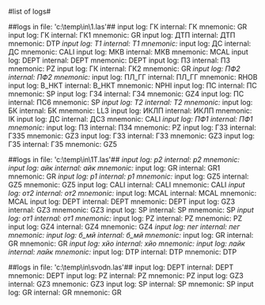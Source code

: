 #list of logs#

##logs in file: 'c:\temp\in\1.las'##
input log: ГК 	 internal: ГК 	 mnemonic: GR
input log: ГК 	 internal: ГК1 	 mnemonic: GR
input log: ДТП 	 internal: ДТП 	 mnemonic: DTP
*input log: Т1 	 internal: Т1 	 mnemonic:*
input log: ДС 	 internal: ДС 	 mnemonic: CALI
input log: МКВ 	 internal: МКВ 	 mnemonic: MCAL
input log: DEPT 	 internal: DEPT 	 mnemonic: DEPT
input log: ПЗ 	 internal: ПЗ 	 mnemonic: PZ
input log: ГК 	 internal: ГК2 	 mnemonic: GR
*input log: ПФ2 	 internal: ПФ2 	 mnemonic:*
input log: ПЛ_ГГ 	 internal: ПЛ_ГГ 	 mnemonic: RHOB
input log: В_НКТ 	 internal: В_НКТ 	 mnemonic: NPHI
input log: ПС 	 internal: ПС 	 mnemonic: SP
input log: ГЗ4 	 internal: ГЗ4 	 mnemonic: GZ4
input log: ПС 	 internal: ПС6 	 mnemonic: SP
*input log: Т2 	 internal: Т2 	 mnemonic:*
input log: БК 	 internal: БК 	 mnemonic: LL3
input log: ИКЛП 	 internal: ИКЛП 	 mnemonic: IK
input log: ДС 	 internal: ДС3 	 mnemonic: CALI
*input log: ПФ1 	 internal: ПФ1 	 mnemonic:*
input log: ПЗ 	 internal: ПЗ4 	 mnemonic: PZ
input log: ГЗ3 	 internal: ГЗ35 	 mnemonic: GZ3
input log: ГЗ3 	 internal: ГЗ3 	 mnemonic: GZ3
input log: ГЗ5 	 internal: ГЗ5 	 mnemonic: GZ5

##logs in file: 'c:\temp\in\1Т.las'##
*input log: р2 	 internal: р2 	 mnemonic:*
*input log: айк 	 internal: айк 	 mnemonic:*
input log: GR 	 internal: GR1 	 mnemonic: GR
*input log: р1 	 internal: р1 	 mnemonic:*
input log: GZ5 	 internal: GZ5 	 mnemonic: GZ5
input log: CALI 	 internal: CALI 	 mnemonic: CALI
*input log: от2 	 internal: от2 	 mnemonic:*
input log: MCAL 	 internal: MCAL 	 mnemonic: MCAL
input log: DEPT 	 internal: DEPT 	 mnemonic: DEPT
input log: GZ3 	 internal: GZ3 	 mnemonic: GZ3
input log: SP 	 internal: SP 	 mnemonic: SP
*input log: от1 	 internal: от1 	 mnemonic:*
input log: PZ 	 internal: PZ 	 mnemonic: PZ
input log: GZ4 	 internal: GZ4 	 mnemonic: GZ4
*input log: пег 	 internal: пег 	 mnemonic:*
*input log: б_мй 	 internal: б_мй 	 mnemonic:*
input log: GR 	 internal: GR 	 mnemonic: GR
*input log: хйо 	 internal: хйо 	 mnemonic:*
*input log: лайк 	 internal: лайк 	 mnemonic:*
input log: DTP 	 internal: DTP 	 mnemonic: DTP

##logs in file: 'c:\temp\in\svodn.las'##
input log: DEPT 	 internal: DEPT 	 mnemonic: DEPT
input log: PZ 	 internal: PZ 	 mnemonic: PZ
input log: GZ3 	 internal: GZ3 	 mnemonic: GZ3
input log: SP 	 internal: SP 	 mnemonic: SP
input log: GR 	 internal: GR 	 mnemonic: GR

